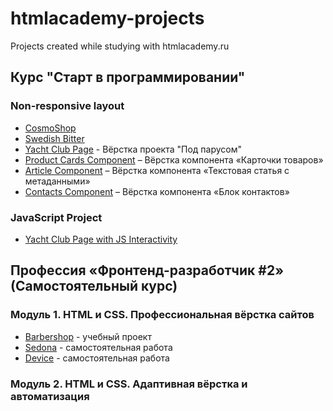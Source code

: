 # htmlacademy-projects
Projects created while studying with htmlacademy.ru

## Курс "Старт в программировании"
### Non-responsive layout
+ [CosmoShop](https://anuta2310.github.io/htmlacademy-projects/cosmoshop) 
+ [Swedish Bitter](https://anuta2310.github.io/htmlacademy-projects/swedish-bitter)
+ [Yacht Club Page](https://anuta2310.github.io/htmlacademy-projects/sail-club) - Вёрстка проекта "Под парусом"
+ [Product Cards Component](https://anuta2310.github.io/htmlacademy-projects/cards) – Вёрстка компонента «Карточки товаров»
+ [Article Component](https://anuta2310.github.io/htmlacademy-projects/article) – Вёрстка компонента «Текстовая статья с метаданными»
+ [Contacts Component](https://anuta2310.github.io/htmlacademy-projects/contacts) – Вёрстка компонента «Блок контактов»
### JavaScript Project
+ [Yacht Club Page with JS Interactivity](https://anuta2310.github.io/htmlacademy-projects/project)

## Профессия «Фронтенд-разработчик #2» (Самостоятельный курс)
### Модуль 1. HTML и CSS. Профессиональная вёрстка сайтов
+ [Barbershop](https://anuta2310.github.io/htmlacademy-projects/barbershop) - учебный проект
+ [Sedona](https://anuta2310.github.io/htmlacademy-projects/sedona) - самостоятельная работа
+ [Device](https://anuta2310.github.io/htmlacademy-projects/device) - самостоятельная работа
### Модуль 2. HTML и CSS. Адаптивная вёрстка и автоматизация
